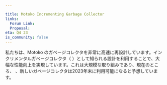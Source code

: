 ```yaml
---

title: Motoko Incrementing Garbage Collector
links:
  Forum Link:
  Proposal:
eta: Q4 23
is_community: false
---
```

私たちは、Motoko のガベージコレクタを非常に高速に再設計しています。インクリメンタルガベージコレクタ（
）として知られる設計を利用することで、大幅な性能向上を実現しています。これは大規模な取り組みであり、現在のところ、
、新しいガベージコレクタは2023年末に利用可能になると予想しています。

<!---

We are redesigning Motoko's garbage collector to be blazing fast. We're utilizing a design known as an incremental
garbage collector to achieve considerable performance improvements. This is a large effort, and we currently expect
the new garbage collector to be available towards the end of 2023.

-->
